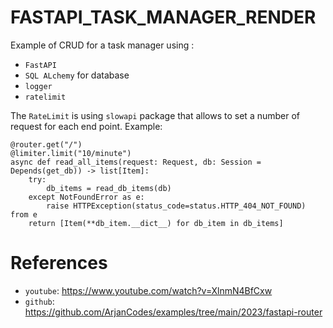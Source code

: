 # FASTAPI_TASK_MANAGER_RENDER

Example of CRUD for a task manager using :
- `FastAPI`
- `SQL ALchemy` for database
- `logger` 
- `ratelimit`

The `RateLimit` is using `slowapi` package that allows to set a number of request for each end point.
Example:

```commandline
@router.get("/")
@limiter.limit("10/minute")
async def read_all_items(request: Request, db: Session = Depends(get_db)) -> list[Item]:
    try:
        db_items = read_db_items(db)
    except NotFoundError as e:
        raise HTTPException(status_code=status.HTTP_404_NOT_FOUND) from e
    return [Item(**db_item.__dict__) for db_item in db_items]
```

# References
- `youtube`: https://www.youtube.com/watch?v=XlnmN4BfCxw
- `github`: https://github.com/ArjanCodes/examples/tree/main/2023/fastapi-router
